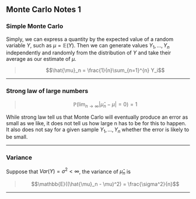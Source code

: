 ## Monte Carlo Notes 1

### Simple Monte Carlo
Simply, we can express a quantity by the expected value of a random variable $Y$, such as $\mu = \mathbb{E}(Y)$. Then we can generate values $Y_1,...,Y_n$ independently and randomly from the distribution of $Y$ and take their average as our estimate of $\mu$.
> $$\hat{\mu}_n = \frac{1}{n}\sum_{n=1}^{n} Y_i$$
---
### Strong law of large numbers
> $$\mathbb{P}(\lim_{n\to\infty} |\hat{\mu}_n-\mu| = 0) = 1$$

While strong law tell us that Monte Carlo will eventually produce an error as small as we like, it does not tell us how large n has to be for this to happen. It also does not say for a given sample $Y_1, ..., Y_n$ whether the error is likely to be small.

---
### Variance
Suppose that $Var(Y) = \sigma^2 < \infty$, the variance of $\hat{\mu}_n$ is
> $$\mathbb{E}((\hat{\mu}_n - \mu)^2) = \frac{\sigma^2}{n}$$

---